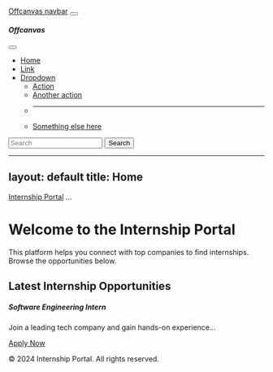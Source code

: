 <nav class="navbar bg-body-tertiary fixed-top">
    <div class="container-fluid">
      <a class="navbar-brand" href="#">Offcanvas navbar</a>
      <button class="navbar-toggler" type="button" data-bs-toggle="offcanvas" data-bs-target="#offcanvasNavbar" aria-controls="offcanvasNavbar" aria-label="Toggle navigation">
        <span class="navbar-toggler-icon"></span>
      </button>
      <div class="offcanvas offcanvas-end" tabindex="-1" id="offcanvasNavbar" aria-labelledby="offcanvasNavbarLabel">
        <div class="offcanvas-header">
          <h5 class="offcanvas-title" id="offcanvasNavbarLabel">Offcanvas</h5>
          <button type="button" class="btn-close" data-bs-dismiss="offcanvas" aria-label="Close"></button>
        </div>
        <div class="offcanvas-body">
          <ul class="navbar-nav justify-content-end flex-grow-1 pe-3">
            <li class="nav-item">
              <a class="nav-link active" aria-current="page" href="#">Home</a>
            </li>
            <li class="nav-item">
              <a class="nav-link" href="#">Link</a>
            </li>
            <li class="nav-item dropdown">
              <a class="nav-link dropdown-toggle" href="#" role="button" data-bs-toggle="dropdown" aria-expanded="false">
                Dropdown
              </a>
              <ul class="dropdown-menu">
                <li><a class="dropdown-item" href="#">Action</a></li>
                <li><a class="dropdown-item" href="#">Another action</a></li>
                <li>
                  <hr class="dropdown-divider">
                </li>
                <li><a class="dropdown-item" href="#">Something else here</a></li>
              </ul>
            </li>
          </ul>
          <form class="d-flex mt-3" role="search">
            <input class="form-control me-2" type="search" placeholder="Search" aria-label="Search">
            <button class="btn btn-outline-success" type="submit">Search</button>
          </form>
        </div>
      </div>
    </div>
  </nav>

---
layout: default
title: Home
---

<!-- Navbar -->
<nav class="navbar navbar-expand-lg navbar-light bg-light fixed-top shadow-sm">
  <div class="container-fluid">
    <a class="navbar-brand" href="#">Internship Portal</a>
    ...
  </div>
</nav>

<!-- Main content using Markdown -->
# Welcome to the Internship Portal

This platform helps you connect with top companies to find internships. Browse the opportunities below.

<!-- Internship Listings Section (HTML part) -->
<section class="internship-listings py-5">
  <div class="container">
    <h2 class="mb-4">Latest Internship Opportunities</h2>
    <div class="row">
      <!-- Cards for internships -->
      <div class="col-md-4">
        <div class="card shadow-sm">
          <div class="card-body">
            <h5 class="card-title">Software Engineering Intern</h5>
            <p class="card-text">Join a leading tech company and gain hands-on experience...</p>
            <a href="#" class="btn btn-primary">Apply Now</a>
          </div>
        </div>
      </div>
    </div>
  </div>
</section>

<!-- Footer -->
<footer class="bg-dark text-white py-4">
  <div class="container text-center">
    <p>&copy; 2024 Internship Portal. All rights reserved.</p>
  </div>
</footer>
